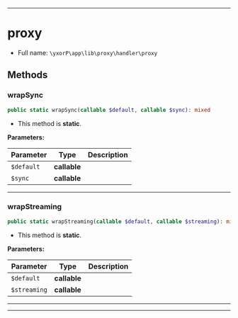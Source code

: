 ***

# proxy





* Full name: `\yxorP\app\lib\proxy\handler\proxy`




## Methods


### wrapSync



```php
public static wrapSync(callable $default, callable $sync): mixed
```



* This method is **static**.




**Parameters:**

| Parameter | Type | Description |
|-----------|------|-------------|
| `$default` | **callable** |  |
| `$sync` | **callable** |  |




***

### wrapStreaming



```php
public static wrapStreaming(callable $default, callable $streaming): mixed
```



* This method is **static**.




**Parameters:**

| Parameter | Type | Description |
|-----------|------|-------------|
| `$default` | **callable** |  |
| `$streaming` | **callable** |  |




***


***

